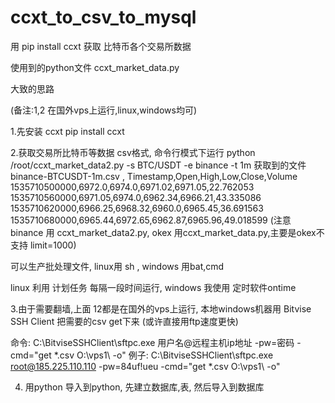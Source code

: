 # ccxt_to_csv_to_mysql



用 pip install ccxt  获取 比特币各个交易所数据

使用到的python文件 ccxt_market_data.py


大致的思路

(备注:1,2 在国外vps上运行,linux,windows均可)

1.先安装 ccxt   pip install ccxt 

2.获取交易所比特币等数据 csv格式, 命令行模式下运行 python /root/ccxt_market_data2.py -s BTC/USDT -e binance -t 1m
获取到的文件 binance-BTCUSDT-1m.csv , 
Timestamp,Open,High,Low,Close,Volume
1535710500000,6972.0,6974.0,6971.02,6971.05,22.762053
1535710560000,6971.05,6974.0,6962.34,6966.21,43.335086
1535710620000,6966.25,6968.32,6960.0,6965.45,36.691563
1535710680000,6965.44,6972.65,6962.87,6965.96,49.018599
(注意 binance 用 ccxt_market_data2.py, okex 用ccxt_market_data.py,主要是okex不支持 limit=1000)

可以生产批处理文件, linux用 sh , windows 用bat,cmd

linux 利用 计划任务 每隔一段时间运行, windows 我使用 定时软件ontime


3.由于需要翻墙,上面 12都是在国外的vps上运行,  本地windows机器用 Bitvise SSH Client 把需要的csv get下来 (或许直接用ftp速度更快)

命令:
C:\BitviseSSHClient\sftpc.exe 用户名@远程主机ip地址 -pw=密码 -cmd="get *.csv O:\vps1\ -o"
例子: 
C:\BitviseSSHClient\sftpc.exe root@185.225.110.110 -pw=84uf!ueu -cmd="get *.csv O:\vps1\ -o"


4. 用python 导入到python, 先建立数据库,表, 然后导入到数据库


